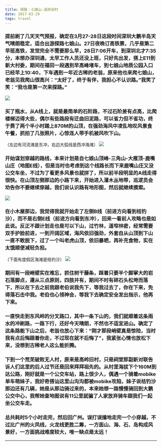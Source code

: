 ```yaml
---
title: 探路：七娘山-高岭旧村
date: 2017-03-29
tags: travel
---
```


### 提前刷了几天天气预报，确定在3月27-28日这段时间深圳大鹏半岛天气晴朗稳定，适合出游探路七娘山。27日夜晚订高铁票，几乎是第二早班高铁，发觉完全不需要那么早，28日7:06开车，到深圳北才7:35分，本想办深圳通，太早工作人员还没上班，只好先出发，搭上E11到新大村委，期间在福田一段遇到早高峰堵车，到七娘山地质公园入口已经早上10:40，下车遇到一年近古稀的老翁，原来他也来爬七娘山，老翁见我爬山很高兴：“太好了，终于有伴，我担心不认识路。”我笑了笑：“我也是第一次来探路。”

![](http://wx3.sinaimg.cn/large/67804861gy1fefprvpwvgj20zk0s9n90.jpg)
<!--more-->

### 买了瓶水，从A线上，就是最简单的石阶路，不过石阶差有点高，比爬楼梯迈得大些，偶尔有些路段有迂曲旧泥路，可以省力但不省功，终于费了两个半小时踏上870M的山顶，在强劲海风中凌乱地叹风景食午餐，抓拍了几张照片，心惊连人带手机被风吹下山。
（左边有河流滩是东冲，右边大弧线是西冲海滩）
![](http://wx2.sinaimg.cn/large/67804861gy1fefprv4301j21kw0svq6r.jpg)

### 开始谋划穿越的路线，本来计划是自七娘山顶峰-三角山-大雁顶-鹿嘴山庄（地图E线），但是当时也考虑到这个线路长而下来鹿嘴山庄又没公交车坐，不过为了看更多风景也就拼了，所以前半段明显的A线走得很快。在山顶左侧那边的小路下来，开始进入灌木丛地带，巡逻员会劝告你不要继续穿越，我们说认识路有地形图，然后就继续摸索。

![](http://wx1.sinaimg.cn/large/67804861gy1fefprs4aqvj21kw16ogrr.jpg)

### 在小木屋那边，我觉得我就开始走了左侧B线（前进方向看到桔钓沙），而不是右侧E线（前进方向看到东冲），回来一看前人攻略也是如此说。反正不跟计划走也是可以下山，过竹林，道窄林密，经常需要双手护脸前进，一到开阔区域，海风依旧强劲，外套自从山顶到下山一直不敢脱下，过了一个叫老虎山顶，依旧暴晒，再补充食物，实在太饿顺便减轻负担。
（下面有度假区海滩是桔钓沙）
![](http://wx1.sinaimg.cn/mw1024/67804861gy1fefprtrbrtj21kw23uh1c.jpg)

### 期间有一段峭壁实在难忘，抓住树干藤条，踩着只要半个脚掌大的岩石落脚点，遵从三点原则，四肢并有，期间不时有碎石头松垮而落下，所以在下去之前我跟老伯说我先下，等我过去了，你在下来，免得落石击中我。老伯也心领神会，等我下去确定安全发出指示，他再下来。

### 一直快走到东风岭的分叉路口，其中一条下山的，我们就顺着这条雨水的冲刷路，一路下行，还好今天晴朗，不然也不适宜进山。确定了这条路能下山之后，老翁也放心下来：“刚才那段峭壁真是惊险，当时我有点后悔跟着你走，不过现在就不后悔了”，我紧张心情也放松下来，没想到古稀老人这么能折腾。

### 下到一个荒芜破败无人村，原来是高岭旧村，只是祠堂那副新对联告诉人们这里的后人过节还是回来拜拜祖先的。从村里海拔下个160M到达公路，刚好就是一个公交车站，路上很少人，偶遇一个骑着mobike单车萌妹子，我好奇搭讪这里山沟沟都被mobike攻陷，妹子说桔钓沙那边还有几辆，她是从那边骑过来的，本来她想一路慢慢骑回到大鹏公交中心，我帮她查地图说有11公里就骗了人家放弃骑车跟我们一起坐公交车走。

### 总共耗时5个小时走完，然后回广州。误打误撞地走完一个小穿越，不过比广州的火凤线，火龙线更胜二筹，一方面山、海、石、岛构成风景好，一方面挑战难度较大，唯一缺点是太远！

 * * *
